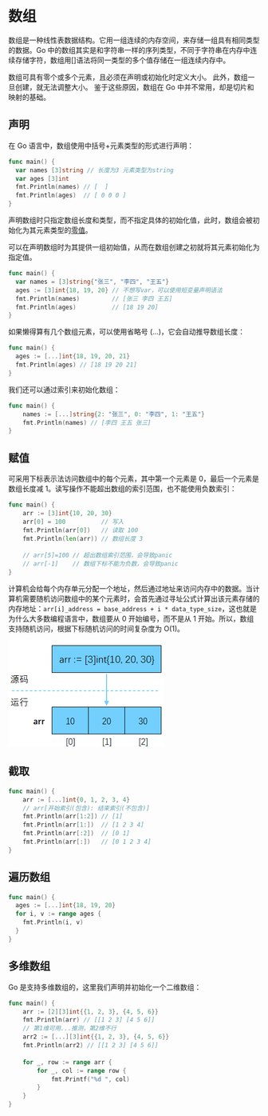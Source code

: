 # 数组

数组是一种线性表数据结构。它用一组连续的内存空间，来存储一组具有相同类型的数据。Go 中的数组其实是和字符串一样的序列类型，不同于字符串在内存中连续存储字符，数组用[]语法将同一类型的多个值存储在一组连续内存中。

数组可具有零个或多个元素，且必须在声明或初始化时定义大小。 此外，数组一旦创建，就无法调整大小。 鉴于这些原因，数组在 Go 中并不常用，却是切片和映射的基础。

## 声明

在 Go 语言中，数组使用中括号+元素类型的形式进行声明：

```go
func main() {
  var names [3]string // 长度为3 元素类型为string
  var ages [3]int
  fmt.Println(names) // [  ]
  fmt.Println(ages)  // [ 0 0 0 ]
}
```

声明数组时只指定数组长度和类型，而不指定具体的初始化值，此时，数组会被初始化为其元素类型的[零值](/go/basics/variables-in-go)。

可以在声明数组时为其提供一组初始值，从而在数组创建之初就将其元素初始化为指定值。

```go
func main() {
  var names = [3]string{"张三", "李四", "王五"}
  ages := [3]int{18, 19, 20} // 不想写var，可以使用短变量声明语法
  fmt.Println(names)         // [张三 李四 王五]
  fmt.Println(ages)          // [18 19 20]
}
```

如果懒得算有几个数组元素，可以使用省略号 (...)，它会自动推导数组长度：

```go
func main() {
  ages := [...]int{18, 19, 20, 21}
  fmt.Println(ages) // [18 19 20 21]
}
```

我们还可以通过索引来初始化数组：

```go
func main() {
	names := [...]string{2: "张三", 0: "李四", 1: "王五"}
	fmt.Println(names) // [李四 王五 张三]
}
```

## 赋值

可采用下标表示法访问数组中的每个元素，其中第一个元素是 0，最后一个元素是数组长度减 1。读写操作不能超出数组的索引范围，也不能使用负数索引：

```go
func main() {
	arr := [3]int{10, 20, 30}
	arr[0] = 100          // 写入
	fmt.Println(arr[0])   // 读取 100
	fmt.Println(len(arr)) // 数组长度 3

	// arr[5]=100 // 超出数组索引范围，会导致panic
	// arr[-1]    // 数组下标不能为负数，会导致panic
}
```

计算机会给每个内存单元分配一个地址，然后通过地址来访问内存中的数据。当计算机需要随机访问数组中的某个元素时，会首先通过寻址公式计算出该元素存储的内存地址：`arr[i]_address = base_address + i * data_type_size`，这也就是为什么大多数编程语言中，数组要从 0 开始编号，而不是从 1 开始。所以，数组支持随机访问，根据下标随机访问的时间复杂度为 O(1)。

![image-20240403152553231](./assets/image-20240403152553231.png)

## 截取

```go
func main() {
	arr := [...]int{0, 1, 2, 3, 4}
    // arr[开始索引(包含): 结束索引(不包含)]
	fmt.Println(arr[1:2]) // [1]
	fmt.Println(arr[1:])  // [1 2 3 4]
	fmt.Println(arr[:2])  // [0 1]
	fmt.Println(arr[:])   // [0 1 2 3 4]
}
```

## 遍历数组

```go
func main() {
  ages := [...]int{18, 19, 20}
  for i, v := range ages {
    fmt.Println(i, v)
  }
}
```

## 多维数组

Go 是支持多维数组的，这里我们声明并初始化一个二维数组：

```go
func main() {
	arr := [2][3]int{{1, 2, 3}, {4, 5, 6}}
	fmt.Println(arr) // [[1 2 3] [4 5 6]]
	// 第1维可用...推测，第2维不行
	arr2 := [...][3]int{{1, 2, 3}, {4, 5, 6}}
	fmt.Println(arr2) // [[1 2 3] [4 5 6]]

	for _, row := range arr {
		for _, col := range row {
			fmt.Printf("%d ", col)
		}
	}
}
```
